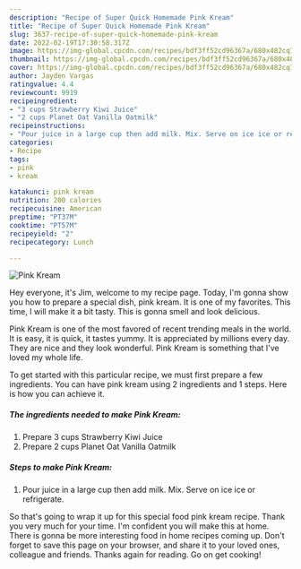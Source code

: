 ```yaml
---
description: "Recipe of Super Quick Homemade Pink Kream"
title: "Recipe of Super Quick Homemade Pink Kream"
slug: 3637-recipe-of-super-quick-homemade-pink-kream
date: 2022-02-19T17:30:58.317Z
image: https://img-global.cpcdn.com/recipes/bdf3ff52cd96367a/680x482cq70/pink-kream-recipe-main-photo.jpg
thumbnail: https://img-global.cpcdn.com/recipes/bdf3ff52cd96367a/680x482cq70/pink-kream-recipe-main-photo.jpg
cover: https://img-global.cpcdn.com/recipes/bdf3ff52cd96367a/680x482cq70/pink-kream-recipe-main-photo.jpg
author: Jayden Vargas
ratingvalue: 4.4
reviewcount: 9919
recipeingredient:
- "3 cups Strawberry Kiwi Juice"
- "2 cups Planet Oat Vanilla Oatmilk"
recipeinstructions:
- "Pour juice in a large cup then add milk. Mix. Serve on ice ice or refrigerate."
categories:
- Recipe
tags:
- pink
- kream

katakunci: pink kream 
nutrition: 200 calories
recipecuisine: American
preptime: "PT37M"
cooktime: "PT57M"
recipeyield: "2"
recipecategory: Lunch

---
```



![Pink Kream](https://img-global.cpcdn.com/recipes/bdf3ff52cd96367a/680x482cq70/pink-kream-recipe-main-photo.jpg)

Hey everyone, it's Jim, welcome to my recipe page. Today, I'm gonna show you how to prepare a special dish, pink kream. It is one of my favorites. This time, I will make it a bit tasty. This is gonna smell and look delicious.



Pink Kream is one of the most favored of recent trending meals in the world. It is easy, it is quick, it tastes yummy. It is appreciated by millions every day. They are nice and they look wonderful. Pink Kream is something that I've loved my whole life.


To get started with this particular recipe, we must first prepare a few ingredients. You can have pink kream using 2 ingredients and 1 steps. Here is how you can achieve it.

<!--inarticleads1-->

##### The ingredients needed to make Pink Kream:

1. Prepare 3 cups Strawberry Kiwi Juice
1. Prepare 2 cups Planet Oat Vanilla Oatmilk




<!--inarticleads2-->

##### Steps to make Pink Kream:

1. Pour juice in a large cup then add milk. Mix. Serve on ice ice or refrigerate.




So that's going to wrap it up for this special food pink kream recipe. Thank you very much for your time. I'm confident you will make this at home. There is gonna be more interesting food in home recipes coming up. Don't forget to save this page on your browser, and share it to your loved ones, colleague and friends. Thanks again for reading. Go on get cooking!
